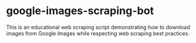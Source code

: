 # google-images-scraping-bot
This is an educational web scraping script demonstrating how to download images from Google Images while respecting web scraping best practices.
